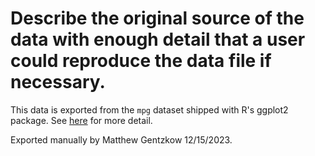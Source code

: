 # Describe the original source of the data with enough detail that a user could reproduce the data file if necessary.

This data is exported from the `mpg` dataset shipped with R's ggplot2 package. See [here](https://rpubs.com/shailesh/mpg-exploration) for more detail. 

Exported manually by Matthew Gentzkow 12/15/2023.
